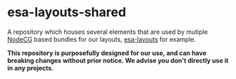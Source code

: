 # esa-layouts-shared

A repository which houses several elements that are used by mutiple [NodeCG](https://nodecg.dev) based bundles for our layouts, [esa-layouts](https://github.com/esamarathon/esa-layouts) for example.

**This repository is purposefully designed for our use, and can have breaking changes without prior notice. We advise you don't directly use it in any projects.**
